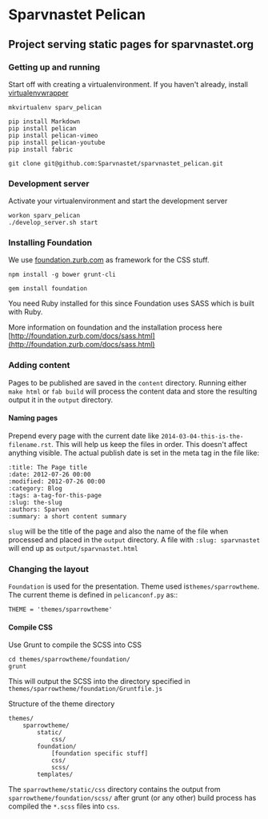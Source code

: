 # Sparvnastet Pelican
## Project serving static pages for sparvnastet.org

### Getting up and running

Start off with creating a virtualenvironment.
If you haven't already, install [virtualenvwrapper](http://virtualenvwrapper.readthedocs.org/en/latest/)

    mkvirtualenv sparv_pelican

    pip install Markdown
    pip install pelican
    pip install pelican-vimeo
    pip install pelican-youtube
    pip install fabric

    git clone git@github.com:Sparvnastet/sparvnastet_pelican.git


### Development server
Activate your virtualenvironment and start the development server

    workon sparv_pelican
    ./develop_server.sh start


### Installing Foundation
We use [foundation.zurb.com](foundation.zurb.com) as framework for the CSS stuff.

    npm install -g bower grunt-cli

    gem install foundation

You need Ruby installed for this since Foundation uses SASS which is built with Ruby.

More information on foundation and the installation process here
[http://foundation.zurb.com/docs/sass.html](http://foundation.zurb.com/docs/sass.html)

### Adding content
Pages to be published are saved in the ``content`` directory.
Running either ``make html`` or ``fab build`` will process the content data
and store the resulting output it in the ``output`` directory.

#### Naming pages
Prepend every page with the current date like
``2014-03-04-this-is-the-filename.rst``. This will help us keep the files in
 order. This doesn't affect anything visible. The actual publish date is set
  in the meta tag in the file like:

    :title: The Page title
    :date: 2012-07-26 00:00
    :modified: 2012-07-26 00:00
    :category: Blog
    :tags: a-tag-for-this-page
    :slug: the-slug
    :authors: Sparven
    :summary: a short content summary

``slug`` will be the title of the page and also the name of the file when
processed and placed in the ``output`` directory. A file with ``:slug:
sparvnastet`` will end up as ``output/sparvnastet.html``


### Changing the layout

``Foundation`` is used for the presentation. Theme used is``themes/sparrowtheme``.
The current theme is defined in ``pelicanconf.py`` as::

    THEME = 'themes/sparrowtheme'


#### Compile CSS
Use Grunt to compile the SCSS into CSS

    cd themes/sparrowtheme/foundation/
    grunt

This will output the SCSS into the directory specified in ``themes/sparrowtheme/foundation/Gruntfile.js``


Structure of the theme directory

    themes/
        sparrowtheme/
            static/
                css/
            foundation/
                [foundation specific stuff]
                css/
                scss/
            templates/

The ``sparrowtheme/static/css`` directory contains the output from ``sparrowtheme/foundation/scss/`` after grunt (or any other)
build process has compiled the ``*.scss`` files into ``css``.
